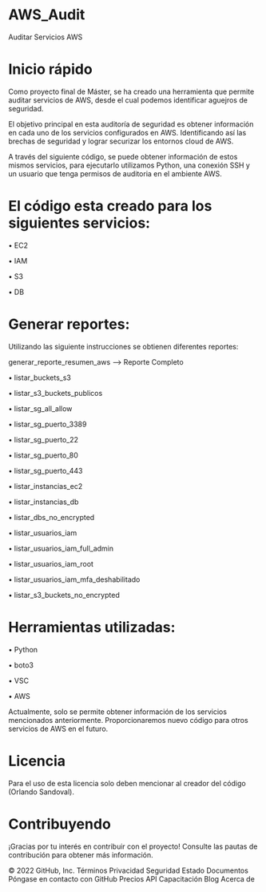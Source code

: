 # AWS_Audit
Auditar Servicios AWS


# Inicio rápido

Como proyecto final de Máster, se ha creado una herramienta que permite auditar servicios de AWS, desde el cual podemos identificar aguejros de seguridad.

El objetivo principal en esta auditoría de seguridad es obtener información en cada uno de los servicios configurados en AWS.
Identificando así las brechas de seguridad y lograr securizar los entornos cloud de AWS.

A través del siguiente código, se puede obtener información de estos mismos servicios, para ejecutarlo utilizamos Python, una conexión SSH y un usuario que tenga permisos de auditoria en el ambiente AWS.

# El código esta creado para los siguientes servicios:

•	EC2

•	IAM 

•	S3

•	DB

# Generar reportes:
Utilizando las siguiente instrucciones se obtienen diferentes reportes:

generar_reporte_resumen_aws --> Reporte Completo

• listar_buckets_s3

• listar_s3_buckets_publicos

• listar_sg_all_allow

• listar_sg_puerto_3389

• listar_sg_puerto_22

• listar_sg_puerto_80

• listar_sg_puerto_443

• listar_instancias_ec2

• listar_instancias_db

• listar_dbs_no_encrypted

• listar_usuarios_iam

• listar_usuarios_iam_full_admin

• listar_usuarios_iam_root

• listar_usuarios_iam_mfa_deshabilitado

• listar_s3_buckets_no_encrypted

# Herramientas utilizadas:
• Python

• boto3 

• VSC

• AWS

Actualmente, solo se permite obtener información de los servicios mencionados anteriormente. Proporcionaremos nuevo código para otros servicios de AWS en el futuro.

# Licencia

Para el uso de esta licencia solo deben mencionar al creador del código (Orlando Sandoval).

# Contribuyendo

¡Gracias por tu interés en contribuir con el proyecto! Consulte las pautas de contribución para obtener más información.

© 2022 GitHub, Inc.
Términos
Privacidad
Seguridad
Estado
Documentos
Póngase en contacto con GitHub
Precios
API
Capacitación
Blog
Acerca de
